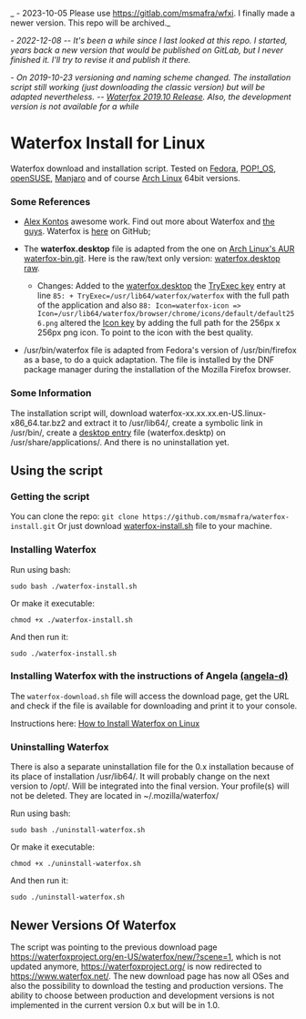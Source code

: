 _ - 2023-10-05 Please use https://gitlab.com/msmafra/wfxi. I finally made a newer version. This repo will be archived._

_- 2022-12-08 -- It's been a while since I last looked at this repo. I started, years back a new version that would be published on GitLab, but I never finished it. I'll try to revise it and publish it there._

_- On 2019-10-23 versioning and naming scheme changed. The installation script still working (just downloading the classic version) but will be adapted nevertheless. -- [Waterfox 2019.10 Release](https://www.waterfox.net/blog/waterfox-2019.10-release-download/). Also, the development version is not available for a while_


# Waterfox Install for Linux

Waterfox download and installation script.
Tested on [Fedora](https://getfedora.org/), [POP!_OS](https://system76.com/pop), [openSUSE](https://www.opensuse.org/), [Manjaro](https://manjaro.org) and of course [Arch Linux](https://www.archlinux.org/) 64bit versions.

### Some References
- [Alex Kontos](https://github.com/MrAlex94) awesome work. Find out more about Waterfox and [the guys](https://www.waterfox.net/about/). Waterfox is [here](https://github.com/MrAlex94/Waterfox) on GitHub;

- The **waterfox.desktop** file is adapted from the one on [Arch Linux's AUR waterfox-bin.git](https://aur.archlinux.org/cgit/aur.git/tree/waterfox.desktop?h=waterfox-bin). Here is the raw/text only version: [waterfox.desktop raw](https://aur.archlinux.org/cgit/aur.git/plain/waterfox.desktop?h=waterfox-bin).
  - Changes:
  Added to the [waterfox.desktop](https://github.com/msmafra/waterfox-install/blob/master/waterfox.desktop) the [TryExec key](https://specifications.freedesktop.org/desktop-entry-spec/latest/ar01s06.html) entry at line `85: + TryExec=/usr/lib64/waterfox/waterfox`  with the full path of the application and also `88: Icon=waterfox-icon => Icon=/usr/lib64/waterfox/browser/chrome/icons/default/default256.png` altered the [Icon key](https://specifications.freedesktop.org/desktop-entry-spec/latest/ar01s06.html) by adding the full path for the 256px x 256px png icon. To point to the icon with the best quality.

- /usr/bin/waterfox file is adapted from Fedora's version of /usr/bin/firefox as a base, to do a quick adaptation. The file is installed by the DNF package manager during the installation of the Mozilla Firefox browser.

### Some Information
The installation script will, download waterfox-xx.xx.xx.en-US.linux-x86_64.tar.bz2 and extract it to /usr/lib64/, create a symbolic link in /usr/bin/, create a [desktop entry](https://specifications.freedesktop.org/desktop-entry-spec/latest/index.html) file (waterfox.desktp) on /usr/share/applications/. And there is no uninstallation yet.

## Using the script
### Getting the script
You can clone the repo:
`git clone https://github.com/msmafra/waterfox-install.git`
Or just download [waterfox-install.sh](https://raw.githubusercontent.com/msmafra/waterfox-install/master/waterfox-install.sh) file to your machine.

### Installing Waterfox


Run using bash:

    sudo bash ./waterfox-install.sh

Or make it executable:

    chmod +x ./waterfox-install.sh

And then run it:

    sudo ./waterfox-install.sh

### Installing Waterfox with the instructions of Angela  [(angela-d)](https://gist.github.com/angela-d/)

The `waterfox-download.sh` file will access the download page, get the URL and check if the file is available for downloading and print it to your console.

Instructions here: [How to Install Waterfox on Linux](https://gist.github.com/angela-d/5f6760f5512e8b8029aeda3cbb1d26dd)


### Uninstalling Waterfox

There is also a separate uninstallation file for the 0.x installation because of its place of installation /usr/lib64/. It will probably change on the next version to /opt/. Will be integrated into the final version.
Your profile(s) will not be deleted. They are located in ~/.mozilla/waterfox/

Run using bash:

    sudo bash ./uninstall-waterfox.sh

Or make it executable:

    chmod +x ./uninstall-waterfox.sh

And then run it:

    sudo ./uninstall-waterfox.sh

## Newer Versions Of Waterfox

The script was pointing to the previous download page https://waterfoxproject.org/en-US/waterfox/new/?scene=1, which is not updated anymore, https://waterfoxproject.org/ is now redirected to https://www.waterfox.net/. The new download page has now all OSes and also the possibility to download the testing and production versions. The ability to choose between production and development versions is not implemented in the current version 0.x but will be in 1.0.
